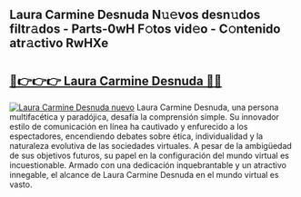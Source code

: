 ## Laura Carmine Desnuda N𝚞𝚎vos desn𝚞dos filtr𝚊dos - Parts-0wH F𝚘tos vid𝚎o - C𝚘ntenido atr𝚊ctivo RwHXe

# <h2><a href="http://mb6emg.tromn.icu/?c=Laura+Carmine+Desnuda">🔗👉👉👉 Laura Carmine Desnuda 🔗🔗</a></h2>

[![Laura Carmine Desnuda nuevo](https://i.imgur.com/pEAQMta.gif)](http://mb6emg.tromn.icu/?c=Laura+Carmine+Desnuda)
Laura Carmine Desnuda, una persona multifacética y paradójica, desafía la comprensión simple. Su innovador estilo de comunicación en línea ha cautivado y enfurecido a los espectadores, encendiendo debates sobre ética, individualidad y la naturaleza evolutiva de las sociedades virtuales. A pesar de la ambigüedad de sus objetivos futuros, su papel en la configuración del mundo virtual es incuestionable. Armado con una dedicación inquebrantable y un atractivo innegable, el alcance de Laura Carmine Desnuda en el mundo virtual es vasto.
